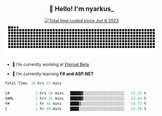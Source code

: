 <h2 align="center">👋 Hello! I'm nyarkus_</h2>
<p align="center">
  <a href="https://wakatime.com/@8f9aa332-6725-4e00-a5d9-b2317a4b74a6">
    <img src="https://wakatime.com/badge/user/8f9aa332-6725-4e00-a5d9-b2317a4b74a6.svg" alt="Total time coded since Jun 8 2023" />
  </a>
  <br>
  <img src = "https://github.com/nyarkus/nyarkus/blob/output/github-snake-dark.svg">
</p>

- 🔭 I’m currently working at [Eternal Beta](https://github.com/Kacianoki/Eternal-Beta)
<!--- 💬 Ask me about **nothing :<**-->
- 🌱 I’m currently learning **F# and ASP.NET**

<!--START_SECTION:waka-->

```fs
Total Time: 10 hrs 31 mins

C#            2 hrs 30 mins   █████▓░░░░░░░░░░░░░░░░░░░   23.25 %
XAML          2 hrs 25 mins   █████▓░░░░░░░░░░░░░░░░░░░   22.42 %
F#            1 hr 48 mins    ████▒░░░░░░░░░░░░░░░░░░░░   16.73 %
C             1 hr 40 mins    ████░░░░░░░░░░░░░░░░░░░░░   15.56 %
```

<!--END_SECTION:waka-->
